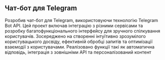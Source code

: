 ## Чат-бот для Telegram
Розробив чат-бот для Telegram, використовуючи технологію Telegram Bot API. Цей проект включав інтеграцію з різними сервісами та розробку багатофункціонального інтерфейсу для зручного спілкування користувачів. Зосереджено на створенні інтуїтивно зрозумілого користувацького досвіду, ефективній обробці запитів та оптимізації взаємодії з користувачами. Реалізовано функції такі як автоматична відповідь, інтеграція з зовнішніми API та персоналізований контент
